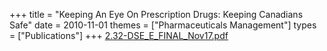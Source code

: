 +++
title = "Keeping An Eye On Prescription Drugs: Keeping Canadians Safe"
date = 2010-11-01
themes = ["Pharmaceuticals Management"]
types = ["Publications"]
+++
[2.32-DSE_E_FINAL_Nov17.pdf](/files/2.32-DSE_E_FINAL_Nov17.pdf)
